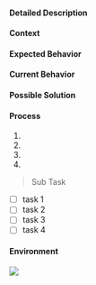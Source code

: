 
<!--- As a <user type>, I want <a goal> so that <benefit> -->
<!--- Provide a general summary of the issue in the Title above -->

#### Detailed Description
<!--- Provide a detailed description of the change or addition you are proposing -->
  
#### Context
<!--- What are you trying to accomplish? -->
<!--- Why is this change important to you? -->
<!--- How would you use it? -->
<!--- How has this issue affected you? -->
<!--- How can it benefit other users? -->
<!--- Providing context helps us come up with a solution that is most useful in the real world -->

#### Expected Behavior
<!--- If you're describing a bug, tell us what should happen -->
<!--- If you're suggesting a change/improvement, tell us how it should work -->

#### Current Behavior
<!--- If describing a bug, tell us what happens instead of the expected behavior -->
<!--- If suggesting a change/improvement, explain the difference from current behavior -->

#### Possible Solution
<!--- Not obligatory, but suggest a fix/reason for the bug, -->
<!--- or ideas how to implement the addition or change -->

#### Process
<!--- Provide a link to a live example, or an unambiguous set of steps to -->
<!--- If you're suggesting a change/improvement, accomplish the issue -->
<!--- If you're describing a bug, reproduce it -->
1.
2.
3.
4.
> Sub Task
- [ ] task 1
- [ ] task 2
- [ ] task 3
- [ ] task 4

#### Environment
<!--- Include as many relevant details about your environment -->
<!--- Release Version used -->
<!--- Browser Version (e.g. Chrome 69, Safari 11.1.2) -->
<!--- Operating System and version (desktop or mobile) -->
<!--- Link to your project -->

<!--- If relevant include screenshots -->

![](http://i.imgur.com/YSWj6a6.gif)

